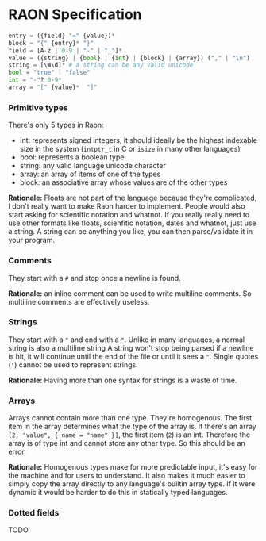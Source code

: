 # RAON Specification

```py
entry = ({field} "=" {value})*
block = "{" {entry}* "}" 
field = [A-z | 0-9 | "-" | "_"]*
value = ({string} | {bool} | {int} | {block} | {array}) ("," | "\n")
string = [\W\d]* # a string can be any valid unicode
bool = "true" | "false"
int = "-"? 0-9*
array = "[" {value}*  "]"
```

### Primitive types
There's only 5 types in Raon:
- int: represents signed integers, it should ideally be the highest indexable size in the system (`intptr_t` in C or `isize` in many other languages)
- bool: represents a boolean type
- string: any valid language unicode character
- array: an array of items of one of the types
- block: an associative array whose values are of the other types

**Rationale:** Floats are not part of the language because they're complicated, I don't really want to make Raon harder to implement.
People would also start asking for scientific notation and whatnot. If you really really need to use other formats like floats, scienfitic
notation, dates and whatnot, just use a string. A string can be anything you like, you can then parse/validate it in your program.

### Comments
They start with a `#` and stop once a newline is found.

**Rationale:** an inline comment can be used to write multiline comments. So multiline comments are effectively useless.

### Strings
They start with a `"` and end with a `"`. Unlike in many languages, a normal string is also a multiline string 
A string won't stop being parsed if a newline is hit, it will continue until the end of the file or until it sees a `"`.
Single quotes (`'`) cannot be used to represent strings.

**Rationale:** Having more than one syntax for strings is a waste of time.

### Arrays
Arrays cannot contain more than one type. They're homogenous.
The first item in the array determines what the type of the array is.
If there's an array `[2, "value", { name = "name" }]`, the first item (`2`) is an int. Therefore the array is of type int and
cannot store any other type. So this should be an error.

**Rationale:** Homogenous types make for more predictable input, it's easy for the machine and for users to understand.
It also makes it much easier to simply copy the array directly to any language's builtin array type. If it were dynamic
it would be harder to do this in statically typed languages.

### Dotted fields
TODO
